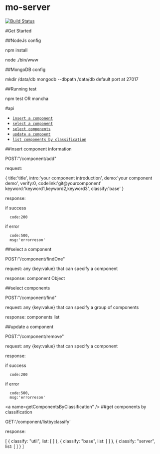 mo-server
=========
[![Build Status](https://travis-ci.org/mo-doc/mo-server-ex.svg?branch=master)](https://travis-ci.org/mo-doc/mo-server-ex)

#Get Started

##NodeJs config

npm install

node ./bin/www

##MongoDB config

mkdir /data/db mongodb --dbpath /data/db
default port at 27017

##Running test

npm test OR  moncha

#api

* [`insert a component`](#insertComponent)
* [`select a component`](#selectComponent)
* [`select components`](#selectComponents)
* [`update a compoent`](#updateComponent)
* [`list components by classification`](#getComponentsByClassification)

<a name="insertComponent" />
##insert component information

  POST:"/component/add"
  
  request:
  
  {
      title:'title',
      intro:'your component introduction',
      demo:'your component demo',
      verify:0,
      codelink:'git@yourcomponent'
      keyword:'keyword1,keyword2,keyword3', 
      classify:'base'
  }
  
  response:
  
  if success

      code:200
  
  if error
  
      code:500,
      msg:'errorreson'

<a name="selectComponent" />
##select a component
	
  POST:"/component/findOne"

  request:
	any {key:value} that can specify a component

  response:
	component Object

<a name="selectComponents" />
##select components

  POST:"/component/find"

  request:
	any {key:value} that can specify a group of components

  response:
	components list


<a name="updateComponent" />
##update a component

  POST:"/component/remove"

  request:
	any {key:value} that can specify a component

  response:

  if success

      code:200
  
  if error
  
      code:500,
      msg:'errorreson'


<a name=getComponentsByClassification" />
##get components by classification

  GET:'/component/listbyclassify'

  response:

  [
   {
    classify: "util",
    list: [ ]
   },
   {
    classify: "base",
    list: [ ]
   },
   {
    classify: "server",
    list: [ ]
   }
  ]
